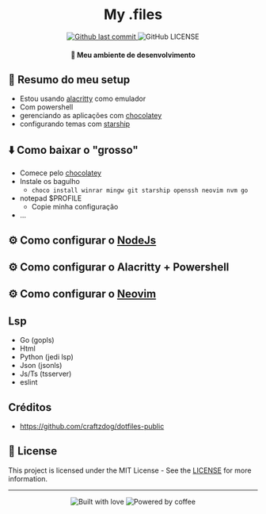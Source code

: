 <h1 align="center">My .files</h1>

<p align="center">
  <a href="https://github.com/kauefraga/my-dotfiles/commits/main">
    <img
      alt="Github last commit"
      src="https://img.shields.io/github/last-commit/kauefraga/my-dotfiles.svg"
    />
  </a>
  <img
    alt="GitHub LICENSE"
    src="https://img.shields.io/github/license/kauefraga/my-dotfiles.svg"
  />
</p>


<h4 align="center">🚀 Meu ambiente de desenvolvimento</h4>

## 📝 Resumo do meu setup
- Estou usando [alacritty](https://github.com/alacritty/alacritty) como emulador
- Com powershell
- gerenciando as aplicações com [chocolatey](https://chocolatey.org)
- configurando temas com [starship](https://starship.rs)

## ⬇️ Como baixar o "grosso"
- Comece pelo [chocolatey](https://chocolatey.org/install)
- Instale os bagulho
  - `choco install winrar mingw git starship openssh neovim nvm go`
- notepad $PROFILE
  - Copie minha configuração
- ...

## ⚙ Como configurar o [NodeJs](https://nodejs.org)
## ⚙ Como configurar o Alacritty + Powershell
## ⚙ Como configurar o [Neovim](https://neovim.io)

## Lsp
- Go (gopls)
- Html
- Python (jedi lsp)
- Json (jsonls)
- Js/Ts (tsserver)
- eslint

## Créditos

- https://github.com/craftzdog/dotfiles-public

## 📝 License

This project is licensed under the MIT License - See the [LICENSE](https://github.com/kauefraga/my-dotfiles/blob/main/LICENSE) for more information.

---
<div align="center" display="flex">
  <img alt="Built with love" src="https://forthebadge.com/images/badges/built-with-love.svg">
  <img alt="Powered by coffee" src="https://forthebadge.com/images/badges/powered-by-coffee.svg">
</div>
